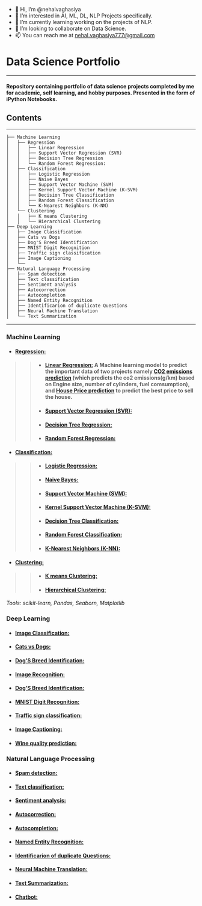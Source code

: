 - 👋 Hi, I’m @nehalvaghasiya
- 👀 I’m interested in AI, ML, DL, NLP Projects specifically.
- 🌱 I’m currently learning working on the projects of NLP.
- 💞️ I’m looking to collaborate on Data Science.
- 📫 You can reach me at [nehal.vaghasiya777@gmail.com](mailto:nehal.vaghsiya777@gmail.com)

<!---
nehalvaghasiya/nehalvaghasiya is a ✨ special ✨ repository because its `README.md` (this file) appears on your GitHub profile.
You can click the Preview link to take a look at your changes.
--->
# **Data Science Portfolio**
---

#### Repository containing portfolio of data science projects completed by me for academic, self learning, and hobby purposes. Presented in the form of iPython Notebooks.

## **Contents**
---
```
├── Machine Learning
│   ├── Regression
│   │   ├── Linear Regression
│   │   ├── Support Vector Regression (SVR)
│   │   ├── Decision Tree Regression
│   │   └── Random Forest Regression:
│   ├── Classification
│   │   ├── Logistic Regression
│   │   ├── Naive Bayes
│   │   ├── Support Vector Machine (SVM)
│   │   ├── Kernel Support Vector Machine (K-SVM)
│   │   ├── Decision Tree Classification
│   │   ├── Random Forest Classification
│   │   └── K-Nearest Neighbors (K-NN)
│   └── Clustering
│   │   ├── K means Clustering
│   │   └── Hierarchical Clustering
├── Deep Learning
│   ├── Image Classification
│   ├── Cats vs Dogs
│   ├── Dog'S Breed Identification
│   ├── MNIST Digit Recognition
│   ├── Traffic sign classification
│   ├── Image Captioning
│   └── 
├── Natural Language Processing
│   ├── Spam detection
│   ├── Text classification
│   ├── Sentiment analysis
│   ├── Autocorrection
│   ├── Autocompletion
│   ├── Named Entity Recognition
│   ├── Identificarion of duplicate Questions
│   ├── Neural Machine Translation
│   └── Text Summarization
````

---
### **Machine Learning**

- #### **[Regression:](https://github.com/nehalvaghasiya/Data-Science-Portfolio/tree/main/Machine%20Learning/Regression)**
> > - #### **[Linear Regression:](https://github.com/nehalvaghasiya/Data-Science-Portfolio/tree/main/Machine%20Learning/Regression/Linear%20Regression)**   A Machine learning model to predict the important data of two projects namely [CO2 emissions prediction](https://github.com/nehalvaghasiya/Data-Science-Portfolio/tree/main/Machine%20Learning/Regression/Linear%20Regression/CO2%20emission%20prediction) (which predicts the co2 emissions(g/km) based on Engine size, number of cylinders, fuel comsumption), and [House Price prediction](https://github.com/nehalvaghasiya/Data-Science-Portfolio/tree/main/Machine%20Learning/Regression/Linear%20Regression/House%20Price%20Prediction) to predict the best price to sell the house.
> > - #### **[Support Vector Regression (SVR):](https://github.com/nehalvaghasiya/Data-Science-Portfolio/tree/main/Machine%20Learning/Regression/Support%20Vector%20Regression%20(SVR))**
> > - #### **[Decision Tree Regression:](https://github.com/nehalvaghasiya/Data-Science-Portfolio/tree/main/Machine%20Learning/Regression/Decision%20Tree%20Regression)**
> > - #### **[Random Forest Regression:](https://github.com/nehalvaghasiya/Data-Science-Portfolio/tree/main/Machine%20Learning/Regression/Random%20Forest%20Regression)**

- #### **[Classification:](https://github.com/nehalvaghasiya/Data-Science-Portfolio/tree/main/Machine%20Learning/Classification)**
> > - #### **[Logistic Regression:](https://github.com/nehalvaghasiya/Data-Science-Portfolio/tree/main/Machine%20Learning/Classification/Logistic%20Regression)**
> > - #### **[Naive Bayes:](https://github.com/nehalvaghasiya/Data-Science-Portfolio/tree/main/Machine%20Learning/Classification/Naive%20Bayes)**
> > - #### **[Support Vector Machine (SVM):](https://github.com/nehalvaghasiya/Data-Science-Portfolio/tree/main/Machine%20Learning/Classification/Support%20Vector%20Machine%20(SVM))**
> > - #### **[Kernel Support Vector Machine (K-SVM):](https://github.com/nehalvaghasiya/Data-Science-Portfolio/tree/main/Machine%20Learning/Classification/Kernel%20SVM)**
> > - #### **[Decision Tree Classification:](https://github.com/nehalvaghasiya/Data-Science-Portfolio/tree/main/Machine%20Learning/Classification/Decision%20Tree%20Classification)**
> > - #### **[Random Forest Classification:](https://github.com/nehalvaghasiya/Data-Science-Portfolio/tree/main/Machine%20Learning/Classification/Random%20Forest%20Classification)**
> > - #### **[K-Nearest Neighbors (K-NN):](https://github.com/nehalvaghasiya/Data-Science-Portfolio/tree/main/Machine%20Learning/Classification/K-Nearest%20Neighbors%20(K-NN))**

- #### **[Clustering:](https://github.com/nehalvaghasiya/Data-Science-Portfolio/tree/main/Machine%20Learning/Clustering)**
> > - #### **[K means Clustering:](https://github.com/nehalvaghasiya/Data-Science-Portfolio/tree/main/Machine%20Learning/Clustering/K%20means%20Clustering)**
> > - #### **[Hierarchical Clustering:](https://github.com/nehalvaghasiya/Data-Science-Portfolio/tree/main/Machine%20Learning/Clustering/Hierarchical%20Clustering)**


*Tools: scikit-learn, Pandas, Seaborn, Matplotlib*


### **Deep Learning**
- #### **[Image Classification:](http://github.com)**
- #### **[Cats vs Dogs:](http://github.com)**
- #### **[Dog'S Breed Identification:](http://github.com)**
- #### **[Image Recognition:](http://github.com)**
- #### **[Dog'S Breed Identification:](http://github.com)**
- #### **[MNIST Digit Recognition:](http://github.com)**
- #### **[Traffic sign classification:](http://github.com)**
- #### **[Image Captioning:](http://github.com)**
- #### **[Wine quality prediction:](http://github.com)**

### **Natural Language Processing**
- #### **[Spam detection:](https://github.com/nehalvaghasiya/Data-Science-Portfolio/tree/main/Natural%20Language%20Processing/Spam%20detection)**
- #### **[Text classification:](https://github.com/nehalvaghasiya/Data-Science-Portfolio/tree/main/Natural%20Language%20Processing/Text%20classification)**
- #### **[Sentiment analysis:](https://github.com/nehalvaghasiya/Data-Science-Portfolio/tree/main/Natural%20Language%20Processing/Sentiment%20analysis)**
- #### **[Autocorrection:](https://github.com/nehalvaghasiya/Data-Science-Portfolio/tree/main/Natural%20Language%20Processing/Autocorrection)**
- #### **[Autocompletion:](https://github.com/nehalvaghasiya/Data-Science-Portfolio/tree/main/Natural%20Language%20Processing/Autocompletion)**
- #### **[Named Entity Recognition:](https://github.com/nehalvaghasiya/Data-Science-Portfolio/tree/main/Natural%20Language%20Processing/Named%20Entity%20Recognition)**
- #### **[Identificarion of duplicate Questions:](https://github.com/nehalvaghasiya/Data-Science-Portfolio/tree/main/Natural%20Language%20Processing/Identificarion%20of%20duplicate%20Questions)**
- #### **[Neural Machine Translation:](https://github.com/nehalvaghasiya/Data-Science-Portfolio/tree/main/Natural%20Language%20Processing/Neural%20Machine%20Translation)**
- #### **[Text Summarization:](https://github.com/nehalvaghasiya/Data-Science-Portfolio/tree/main/Natural%20Language%20Processing/Text%20Summarization)**
- #### **[Chatbot:](https://github.com/nehalvaghasiya/Data-Science-Portfolio/tree/main/Natural%20Language%20Processing/Text%20Summarization/Chatbot)**
